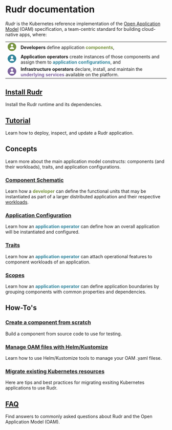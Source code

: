 # Rudr documentation

*Rudr* is the Kubernetes reference implementation of the [Open Application Model](https://github.com/oam-dev/spec) (OAM) specification, a team-centric standard for building cloud-native apps, where:

<html>
<table style="border:none;">
<tr>
<td><img src="./media/developer-role.png" /></td>
<td><b>Developers</b> define application <a href="#component-schematic" style="color:rgb(121, 149, 64);font-weight:bold;text-decoration:none">components</a>,</td>
</tr>
<tr>
<td><img src="./media/app-operator-role.png" /></td>
<td><b>Application operators</b> create instances of those components and assign them to <a href="#application-configuration" style="color:rgb(49, 133, 156);font-weight:bold;text-decoration:none">application configurations</a>, and</td>
</tr>
<tr>
<td><img src="./media/infra-operator-role.png" /></td>
<td><b>Infrastructure operators</b> declare, install, and maintain the <a href="#application-configuration" style="color:rgb(127, 101, 159);font-weight:bold;text-decoration:none">underlying services</a> available on the platform.</td>
</tr>
</table>
</html>



## [Install Rudr](./setup/install.md)
Install the Rudr runtime and its dependencies.

## [Tutorial](./tutorials/deploy_and_update.md)
Learn how to deploy, inspect, and update a Rudr application.

## Concepts
Learn more about the main application model constructs: components (and their workloads), traits, and application configurations.

### [Component Schematic](./concepts/component-schematic.md)

Learn how a <span style="color:rgb(121, 149, 64);font-weight:bold;">developer</span> can define the functional units that may be instantiated as part of a larger distributed application and their respective [workloads](./concepts/workloads.md).

### [Application Configuration](./concepts/application-configuration.md)

Learn how an <span style="color:rgb(49, 133, 156);font-weight:bold">application operator</span> can define how an overall application will be instantiated and configured.

### [Traits](./concepts/traits.md)

Learn how an <span style="color:rgb(49, 133, 156);font-weight:bold">application operator</span> can attach operational features to component workloads of an application.

### [Scopes](./concepts/scopes.md)
Learn how an <span style="color:rgb(49, 133, 156);font-weight:bold">application operator</span> can define application boundaries by grouping components with common properties and dependencies.

## How-To's

### [Create a component from scratch](how-to/create_component_from_scratch.md)

Build a component from source code to use for testing.

### [Manage OAM files with Helm/Kustomize](how-to/using_helm_kustomize_manage_oam.md)

Learn how to use Helm/Kustomize tools to manage your OAM .yaml filese.

### [Migrate existing Kubernetes resources](./how-to/migrating.md)

Here are tips and best practices for migrating exsiting Kubernetes applications to use Rudr.

## [FAQ](./faq.md)

Find answers to commonly asked questions about Rudr and the Open Application Model (OAM).
